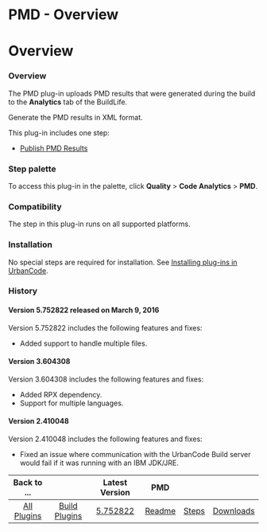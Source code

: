 
PMD - Overview
==============

# Overview


### Overview




The PMD plug-in uploads PMD results that were generated during the build to the **Analytics** tab of the BuildLife.

Generate the PMD results in XML format.

This plug-in includes one step:

* [Publish PMD Results](#publish_pmd_results)


### Step palette

To access this plug-in in the palette, click **Quality** > **Code Analytics** > **PMD**.

### Compatibility

The step in this plug-in runs on all supported platforms.

### Installation

No special steps are required for installation. See [Installing plug-ins in UrbanCode](https://community.ibm.com/community/user/wasdevops/blogs/laurel-dickson-bull1/2022/06/13/install-plugins "Installing plug-ins in UrbanCode").

### History

#### Version 5.752822 released on March 9, 2016

Version 5.752822 includes the following features and fixes:

* Added support to handle multiple files.

#### Version 3.604308

Version 3.604308 includes the following features and fixes:

* Added RPX dependency.
* Support for multiple languages.

#### Version 2.410048

Version 2.410048 includes the following features and fixes:

* Fixed an issue where communication with the UrbanCode Build server would fail if it was running with an IBM JDK/JRE.

|Back to ...||Latest Version|PMD |||
| :---: | :---: | :---: | :---: | :---: | :---: |
|[All Plugins](../../index.md)|[Build Plugins](../README.md)|[5.752822](https://raw.githubusercontent.com/UrbanCode/IBM-UCB-PLUGINS/main/files/PMD/Pmd-5.752822.zip)|[Readme](README.md)|[Steps](steps.md)|[Downloads](downloads.md)|

